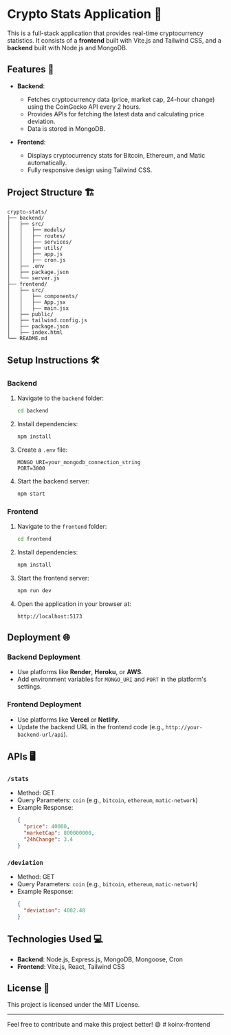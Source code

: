 
# Crypto Stats Application 🌟

This is a full-stack application that provides real-time cryptocurrency statistics. It consists of a **frontend** built with Vite.js and Tailwind CSS, and a **backend** built with Node.js and MongoDB.

## Features 🚀

- **Backend**:
  - Fetches cryptocurrency data (price, market cap, 24-hour change) using the CoinGecko API every 2 hours.
  - Provides APIs for fetching the latest data and calculating price deviation.
  - Data is stored in MongoDB.

- **Frontend**:
  - Displays cryptocurrency stats for Bitcoin, Ethereum, and Matic automatically.
  - Fully responsive design using Tailwind CSS.

## Project Structure 🏗️

```
crypto-stats/
├── backend/
│   ├── src/
│   │   ├── models/
│   │   ├── routes/
│   │   ├── services/
│   │   ├── utils/
│   │   ├── app.js
│   │   ├── cron.js
│   ├── .env
│   ├── package.json
│   └── server.js
├── frontend/
│   ├── src/
│   │   ├── components/
│   │   ├── App.jsx
│   │   ├── main.jsx
│   ├── public/
│   ├── tailwind.config.js
│   ├── package.json
│   ├── index.html
└── README.md
```

## Setup Instructions 🛠️

### Backend

1. Navigate to the `backend` folder:
   ```bash
   cd backend
   ```

2. Install dependencies:
   ```bash
   npm install
   ```

3. Create a `.env` file:
   ```
   MONGO_URI=your_mongodb_connection_string
   PORT=3000
   ```

4. Start the backend server:
   ```bash
   npm start
   ```

### Frontend

1. Navigate to the `frontend` folder:
   ```bash
   cd frontend
   ```

2. Install dependencies:
   ```bash
   npm install
   ```

3. Start the frontend server:
   ```bash
   npm run dev
   ```

4. Open the application in your browser at:
   ```
   http://localhost:5173
   ```

## Deployment 🌐

### Backend Deployment
- Use platforms like **Render**, **Heroku**, or **AWS**.
- Add environment variables for `MONGO_URI` and `PORT` in the platform's settings.

### Frontend Deployment
- Use platforms like **Vercel** or **Netlify**.
- Update the backend URL in the frontend code (e.g., `http://your-backend-url/api`).

## APIs 🖥️

### `/stats`
- Method: GET
- Query Parameters: `coin` (e.g., `bitcoin`, `ethereum`, `matic-network`)
- Example Response:
  ```json
  {
    "price": 40000,
    "marketCap": 800000000,
    "24hChange": 3.4
  }
  ```

### `/deviation`
- Method: GET
- Query Parameters: `coin` (e.g., `bitcoin`, `ethereum`, `matic-network`)
- Example Response:
  ```json
  {
    "deviation": 4082.48
  }
  ```

## Technologies Used 💻

- **Backend**: Node.js, Express.js, MongoDB, Mongoose, Cron
- **Frontend**: Vite.js, React, Tailwind CSS

## License 📄

This project is licensed under the MIT License.

---

Feel free to contribute and make this project better! 😄
#   k o i n x - f r o n t e n d 
 
 
